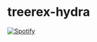 # treerex-hydra
 
[![Spotify](https://spotify-github-readme.vercel.app/api/spotify)](https://open.spotify.com/collection/tracks)
